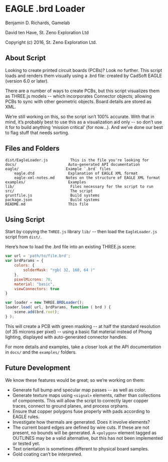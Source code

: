 # EAGLE .brd Loader

Benjamin D. Richards,
Gamelab

David ten Have,
St. Zeno Exploration Ltd

Copyright (c) 2016, St. Zeno Exploration Ltd.

## About Script

Looking to create printed circuit boards (PCBs)? Look no further. This script loads and renders them visually using a .brd file: created by CadSoft EAGLE (version 6.0 or later).

There are a number of ways to create PCBs, but this script visualizes them as THREE.js models -- which incorporates Connector objects; allowing PCBs to sync with other geometric objects. Board details are stored as XML.

We’re still working on this, so the script isn’t 100% accurate. With that in mind, it’s probably best to use this as a visualization aid only -- so don’t use it for to build anything ‘mission critical’ (for now...). And we’ve done our best to flag stuff that needs sorting.


## Files and Folders

	dist/EagleLoader.js          This is the file you're looking for
	docs/						Auto-generated API documentation
	eagle/					   Example `.brd` files
		eagle.dtd				Explanation of EAGLE XML format
		eagle-xml-notes.md	   Notes on the structure of EAGLE XML format
	examples/				    Examples
	lib/						 Files necessary for the script to run
	src/						 The script
	gruntfile.js		         Build systems
	package.json				 Build systems
	README.md					This file


## Using Script

Start by copying the `THREE.js` library `lib/` -- then load the `EagleLoader.js` script from `dist/`.

Here’s how to load the .brd file into an existing THREE.js scene:

```javascript
var url = 'path/to/file.brd';
var brdParams = {
    colors: {
        solderMask: "rgb( 32, 168, 64 )"
    },
    pixelMicrons: 70,
    material: "basic",
    viewConnectors: true
}

var loader = new THREE.BRDLoader();
loader.load( url, brdParams, function ( brd ) {
    scene.add(brd.root);
} );
```

This will create a PCB with green masking -- at half the standard resolution (of 35 microns per pixel) -- using a basic flat material instead of Phong lighting, displayed with auto-generated connector handles.

For more details and examples, take a closer look at the API documentation in `docs/` and the `examples/` folders.

## Future Development

We know these features would be great; so we’re working on them:
* Generate full bump and specular map passes -- as well as color.
* Generate texture maps using `<signal>` elements, rather than collections of components. This will allow the script to correctly layer copper traces, connect to ground planes, and process orphans.
* Ensure that copper polygons fuse properly with pads according to EAGLE rules.
* Investigate how thermals are generated. Does it involve <pin> elements?
* The current board edges are defined by wire cuts. If these are not present, no bounds will be generated. A `<polygon>` element tagged as OUTLINES may be a valid alternative, but this has not been implemented or tested yet.
* Text orientation is sometimes different to physical board samples.
* Gold coating can’t be interpreted.
